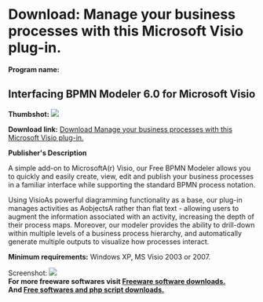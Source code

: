 # Download: Manage your business processes with this Microsoft Visio plug-in.

**Program name:**

## Interfacing BPMN Modeler 6.0 for Microsoft Visio

  
**Thumbshot:** ![](http://www.freewarefiles.com/screenshot/ifbpmnmodeler_md.jpg)   
  
**Download link:** [Download Manage your business processes with this Microsoft Visio plug-in.](http://freesoftwares.boysofts.com/Interfacing-BPMN-Modeler-for-Microsoft-Visio_program_48190.html)  
  


**Publisher's Description**  
  


A simple add-on to MicrosoftA(r) Visio, our Free BPMN Modeler allows you to quickly and easily create, view, edit and publish your business processes in a familiar interface while supporting the standard BPMN process notation. 

Using VisioAs powerful diagramming functionality as a base, our plug-in manages activities as AobjectsA rather than flat text - allowing users to augment the information associated with an activity, increasing the depth of their process maps. Moreover, our modeler provides the ability to drill-down within multiple levels of a business process hierarchy, and automatically generate multiple outputs to visualize how processes interact.

**Minimum requirements:** Windows XP, MS Visio 2003 or 2007.

  
  
Screenshot: ![](http://www.freewarefiles.com/screenshot/ifbpmnmodeler.jpg)   
**For more freeware softwares visit [Freeware software downloads.](http://freesoftwares.boysofts.com/)**   
**And [Free softwares and php script downloads.](http://www.boysofts.com/)**
